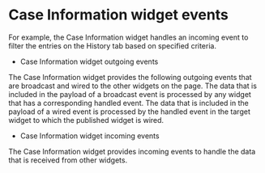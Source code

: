 # Case Information widget events

For example, the Case Information widget handles an incoming
event to filter the entries on the History tab based on specified
criteria.

- Case Information widget outgoing events

The Case Information widget provides the following outgoing events that are broadcast and wired to the other widgets on the page. The data that is included in the payload of a broadcast event is processed by any widget that has a corresponding handled event. The data that is included in the payload of a wired event is processed by the handled event in the target widget to which the published widget is wired.
- Case Information widget incoming events

The Case Information widget provides incoming events to handle the data that is received from other widgets.